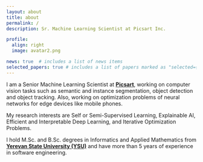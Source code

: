```yaml
---
layout: about
title: about
permalink: /
description: Sr. Machine Learning Scientist at Picsart Inc.

profile:
  align: right
  image: avatar2.png

news: true  # includes a list of news items
selected_papers: true # includes a list of papers marked as "selected={true}"
---
```


I am a Senior Machine Learning Scientist at <strong><a href="https://www.picsart.com" target="_blank">Picsart</a></strong>, 
working on computer vision tasks such as semantic and instance segmentation, object detection and object tracking. 
Also, working on optimization problems of neural networks for edge devices like mobile phones.

My research interests are Self or Semi-Supervised Learning, Explainable AI,
Efficient and Interpretable Deep Learning, and Iterative Optimization Problems.

I hold M.Sc. and B.Sc. degrees in Informatics and Applied Mathematics
from <strong><a href="http://www.ysu.am/ysu/en" target="_blank">Yerevan State University (YSU)</a></strong> 
and have more than 5 years of experience in software engineering.
